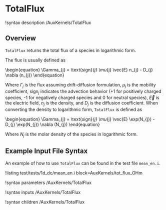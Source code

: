 # TotalFlux

!syntax description /AuxKernels/TotalFlux

## Overview

`TotalFlux` returns the total flux of a species in logarithmic form.

The flux is usually defined as

\begin{equation}
\Gamma_{j} = \text{sign}_{j} \mu_{j} \vec{E} n_{j} - D_{j} \nabla (n_{j})
\end{equation}

Where $\Gamma_{j}$ is the flux assuming drift-diffusion formulation, $\mu_{j}$ is the mobility coefficient, $\text{sign}_{j}$ indicates the advection behavior ($\text{+}1$ for positively charged species, $\text{-}1$ for negatively charged species and $\text{0}$ for neutral species), $\vec{E}$ is the electric field, $n_{j}$ is the density, and $D_{j}$ is the diffusion coefficient. When converting the density to logarithmic form, `TotalFlux` is defined as

\begin{equation}
\Gamma_{j} = \text{sign}_{j} \mu_{j} \vec{E} \exp(N_{j}) - D_{j} \exp(N_{j}) \nabla (N_{j})
\end{equation}

Where $N_{j}$ is the molar density of the species in logarithmic form.

## Example Input File Syntax

An example of how to use `TotalFlux` can be found in the
test file `mean_en.i`.

!listing test/tests/1d_dc/mean_en.i block=AuxKernels/tot_flux_OHm

!syntax parameters /AuxKernels/TotalFlux

!syntax inputs /AuxKernels/TotalFlux

!syntax children /AuxKernels/TotalFlux
